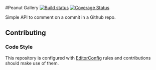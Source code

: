 #Peanut Gallery [![Build status][ci-image]][ci-url] [![Coverage Status][coverage-image]][coverage-url]

Simple API to comment on a commit in a Github repo.

## Contributing

### Code Style

This repository is configured with [EditorConfig](http://editorconfig.org) rules and
contributions should make use of them.

[ci-image]: https://travis-ci.org/Desire2Learn-Valence/peanut-gallery.svg?branch=master
[ci-url]: https://travis-ci.org/Desire2Learn-Valence/peanut-gallery
[coverage-image]: https://coveralls.io/repos/Desire2Learn-Valence/peanut-gallery/badge.png?branch=master
[coverage-url]: https://coveralls.io/r/Desire2Learn-Valence/peanut-gallery?branch=master
